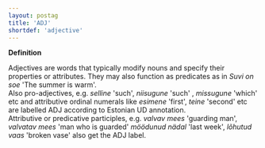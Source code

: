 ```yaml
---
layout: postag
title: 'ADJ'
shortdef: 'adjective'
---
```

<b>Definition</b>

Adjectives are words that typically modify nouns and specify their properties or attributes. They may also function as predicates as in <i>Suvi on soe</i> 'The summer is warm'. <br/>
Also pro-adjectives, e.g. <i>selline</i> 'such', <i>niisugune</i> 'such' , <i>missugune</i> 'which' etc and attributive ordinal numerals like <i>esimene</i> 'first', <i>teine</i> 'second' etc are labelled ADJ according to Estonian UD annotation.<br/>
Attributive or predicative participles, e.g. <i>valvav mees</i> 'guarding man', <i>valvatav mees</i> 'man who is guarded' <i>möödunud nädal</i> 'last week', <i>lõhutud vaas</i> 'broken vase' also get the ADJ label.
<!-- Interlanguage links updated So kvě 14 19:01:41 CEST 2022 -->
